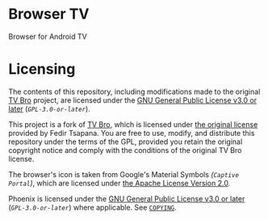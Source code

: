 # Browser TV

Browser for Android TV

# Licensing

The contents of this repository, including modifications made to the original [TV Bro](https://github.com/truefedex/tv-bro) project, are licensed under the [GNU General Public License v3.0 or later](https://spdx.org/licenses/GPL-3.0-or-later.html) (*`GPL-3.0-or-later`*).

This project is a fork of [TV Bro](https://github.com/truefedex/tv-bro), which is licensed under [the original license](TVBro-LICENSE.md) provided by Fedir Tsapana. You are free to use, modify, and distribute this repository under the terms of the GPL, provided you retain the original copyright notice and comply with the conditions of the original TV Bro license.

The browser's icon is taken from Google's Material Symbols *(`Captive Portal`)*, which are licensed under [the Apache License Version 2.0](https://developers.google.com/fonts/docs/material_symbols#licensing).

Phoenix is licensed under the [GNU General Public License v3.0 or later](https://spdx.org/licenses/GPL-3.0-or-later.html) (*`GPL-3.0-or-later`*) where applicable. See [`COPYING`](https://phoenix.celenity.dev/COPYING.txt).
